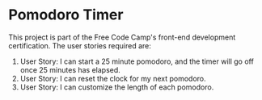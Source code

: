 # Pomodoro Timer

This project is part of the Free Code Camp's front-end development certification. The user stories required are:

1. User Story: I can start a 25 minute pomodoro, and the timer will go off once 25 minutes has elapsed.
2. User Story: I can reset the clock for my next pomodoro.
3. User Story: I can customize the length of each pomodoro.
